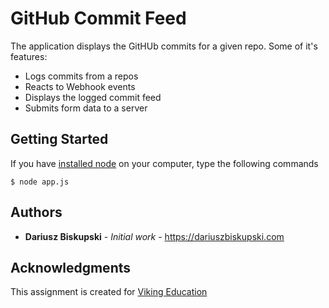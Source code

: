# GitHub Commit Feed


The application displays the GitHUb commits for a given repo. Some of it's features:
- Logs commits from a repos
- Reacts to Webhook events
- Displays the logged commit feed
- Submits form data to a server


## Getting Started

If you have [installed node](https://nodejs.org/en/download/) on your computer, type the following commands

```
$ node app.js
```


   

## Authors

* **Dariusz Biskupski** - *Initial work* - https://dariuszbiskupski.com


## Acknowledgments

This assignment is created for [Viking Education](https://www.vikingcodeschool.com/)
